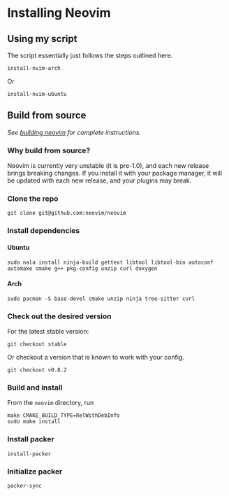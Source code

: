 # Installing Neovim

## Using my script
The script essentially just follows the steps outlined here.
```
install-nvim-arch
```
Or
```
install-nvim-ubuntu
```

## Build from source

_See [building neovim] for complete instructions._

### Why build from source?

Neovim is currently very unstable (it is pre-1.0), and each new release brings breaking changes. If
you install it with your package manager, it will be updated with each new release, and your
plugins may break.

### Clone the repo
```
git clone git@github.com:neovim/neovim
```

### Install dependencies

#### Ubuntu
```
sudo nala install ninja-build gettext libtool libtool-bin autoconf automake cmake g++ pkg-config unzip curl doxygen
```
#### Arch
```
sudo pacman -S base-devel cmake unzip ninja tree-sitter curl
```

### Check out the desired version

For the latest stable version:
```
git checkout stable
```
Or checkout a version that is known to work with your config.
```
git checkout v0.8.2
```

### Build and install
From the `neovim` directory, run
```
make CMAKE_BUILD_TYPE=RelWithDebInfo
sudo make install
```

### Install packer
```
install-packer
```

### Initialize packer
```
packer-sync
```

[building neovim]: https://github.com/neovim/neovim/wiki/Building-Neovim
